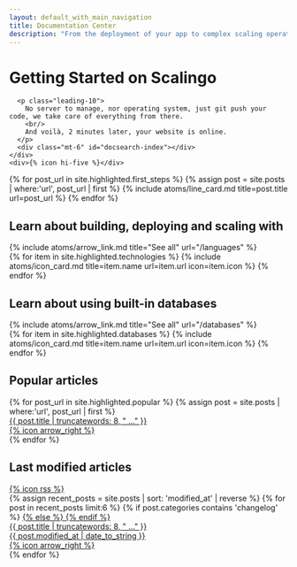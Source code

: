 ```yaml
---
layout: default_with_main_navigation
title: Documentation Center
description: "From the deployment of your app to complex scaling operations you'll find all the resources you need to understand and benefit from Scalingo's powerful Platform as a Service. All major languages are supported: Ruby, NodeJS, MeteorJS, Python, PHP, Java and more."
---
```

<div class="w-full max-w-sc-content-1532 text-sc-gray-1">
  <div class="bg-sc-gray-5 flex flex-col lg:flex-row mb-12">
    <div class="flex-grow p-10">
      <h1 class="mb-4 text-sc-title-1 font-bold">Getting Started on Scalingo</h1>

      <p class="leading-10">
        No server to manage, nor operating system, just git push your code, we take care of everything from there.
        <br/>
        And voilà, 2 minutes later, your website is online.
      </p>
      <div class="mt-6" id="docsearch-index"></div>
    </div>
    <div>{% icon hi-five %}</div>
  </div>
  <div class="grid grid-cols-1 md:grid-cols-2 xl:grid-cols-3 gap-6 mb-12">
    {% for post_url in site.highlighted.first_steps %}
      {% assign post = site.posts | where:'url', post_url | first %}
      {% include atoms/line_card.md title=post.title url=post_url %}
    {% endfor %}
  </div>
  <div class="grid grid-cols-1 xl:grid-cols-2 gap-6 mb-12">
    <div>
      <div class="md:flex mb-4">
        <h2 class="flex-grow font-bold">Learn about building, deploying and scaling with</h2>
        {% include atoms/arrow_link.md title="See all" url="/languages" %}
      </div>
      <div class="grid grid-cols-1 md:grid-cols-3 gap-6">
        {% for item in site.highlighted.technologies %}
          {% include atoms/icon_card.md title=item.name url=item.url icon=item.icon %}
        {% endfor %}
      </div>
    </div>
    <div>
      <div class="md:flex mb-4">
        <h2 class="flex-grow font-bold">Learn about using built-in databases</h2>
        {% include atoms/arrow_link.md title="See all" url="/databases" %}
      </div>
      <div class="grid grid-cols-1 md:grid-cols-3 gap-6">
        {% for item in site.highlighted.databases %}
          {% include atoms/icon_card.md title=item.name url=item.url icon=item.icon %}
        {% endfor %}
      </div>
    </div>
  </div>
  <div class="grid grid-cols-1 xl:grid-cols-2 gap-6">
    <div>
      <div class="flex mb-4">
        <h2 class="font-bold">Popular articles</h2>
      </div>
      <div class="flex flex-col gap-2">
        {% for post_url in site.highlighted.popular %}
          {% assign post = site.posts | where:'url', post_url | first %}
          <a href="{{ post_url }}">
            <div class="bg-sc-gray-5 w-full p-6 flex items-center group rounded transition hover:shadow-lg">
              <div class="flex-grow group-hover:text-sc-blue-1">{{ post.title | truncatewords: 8, " ..." }}</div>
              <div class="group-hover:translate-x-1 duration-200 ease-out">{% icon arrow_right %}</div>
            </div>
          </a>
        {% endfor %}
      </div>
    </div>
    <div>
      <div class="flex mb-4 items-center">
        <h2 class="font-bold">Last modified articles</h2>
        <a class="ml-4" href="/feed.xml">{% icon rss %}</a>
      </div>
      <div class="flex flex-col gap-2">
        {% assign recent_posts = site.posts | sort: 'modified_at' | reverse %}
        {% for post in recent_posts limit:6 %}
          {% if post.categories contains 'changelog' %}
            <a href="{{ post.id | slugify | prepend: "/changelog#" }}">
          {% else %}
            <a href="{{ post.url }}">
          {% endif %}
            <div class="bg-sc-gray-5 w-full p-6 flex items-center group roundedtransition hover:shadow-lg">
              <div class="flex-grow group-hover:text-sc-blue-1">{{ post.title | truncatewords: 8, " ..." }}</div>
              <div class="text-sc-gray-2 mr-6">{{ post.modified_at | date_to_string }}</div>
              <div class="group-hover:translate-x-1 duration-200 ease-out">{% icon arrow_right %}</div>
            </div>
          </a>
        {% endfor %}
      </div>
    </div>
  </div>
</div>
